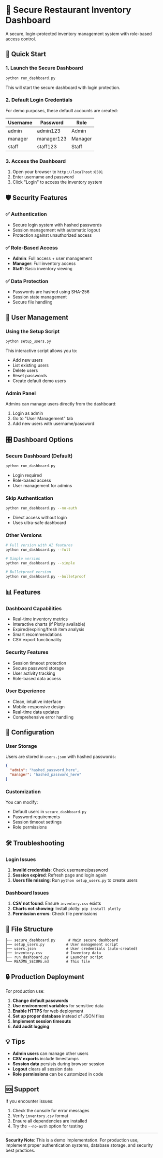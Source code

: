 # 🔐 Secure Restaurant Inventory Dashboard

A secure, login-protected inventory management system with role-based access control.

## 🚀 Quick Start

### 1. Launch the Secure Dashboard
```bash
python run_dashboard.py
```
This will start the secure dashboard with login protection.

### 2. Default Login Credentials
For demo purposes, these default accounts are created:

| Username | Password   | Role    |
|----------|------------|---------|
| admin    | admin123   | Admin   |
| manager  | manager123 | Manager |
| staff    | staff123   | Staff   |

### 3. Access the Dashboard
1. Open your browser to `http://localhost:8501`
2. Enter username and password
3. Click "Login" to access the inventory system

## 🛡️ Security Features

### ✅ **Authentication**
- Secure login system with hashed passwords
- Session management with automatic logout
- Protection against unauthorized access

### ✅ **Role-Based Access**
- **Admin**: Full access + user management
- **Manager**: Full inventory access
- **Staff**: Basic inventory viewing

### ✅ **Data Protection**
- Passwords are hashed using SHA-256
- Session state management
- Secure file handling

## 👥 User Management

### Using the Setup Script
```bash
python setup_users.py
```

This interactive script allows you to:
- Add new users
- List existing users
- Delete users
- Reset passwords
- Create default demo users

### Admin Panel
Admins can manage users directly from the dashboard:
1. Login as admin
2. Go to "User Management" tab
3. Add new users with username/password

## 🎛️ Dashboard Options

### Secure Dashboard (Default)
```bash
python run_dashboard.py
```
- Login required
- Role-based access
- User management for admins

### Skip Authentication
```bash
python run_dashboard.py --no-auth
```
- Direct access without login
- Uses ultra-safe dashboard

### Other Versions
```bash
# Full version with AI features
python run_dashboard.py --full

# Simple version
python run_dashboard.py --simple

# Bulletproof version
python run_dashboard.py --bulletproof
```

## 📊 Features

### **Dashboard Capabilities**
- Real-time inventory metrics
- Interactive charts (if Plotly available)
- Expired/expiring/fresh item analysis
- Smart recommendations
- CSV export functionality

### **Security Features**
- Session timeout protection
- Secure password storage
- User activity tracking
- Role-based data access

### **User Experience**
- Clean, intuitive interface
- Mobile-responsive design
- Real-time data updates
- Comprehensive error handling

## 🔧 Configuration

### User Storage
Users are stored in `users.json` with hashed passwords:
```json
{
  "admin": "hashed_password_here",
  "manager": "hashed_password_here"
}
```

### Customization
You can modify:
- Default users in `secure_dashboard.py`
- Password requirements
- Session timeout settings
- Role permissions

## 🛠️ Troubleshooting

### Login Issues
1. **Invalid credentials**: Check username/password
2. **Session expired**: Refresh page and login again
3. **Users file missing**: Run `python setup_users.py` to create users

### Dashboard Issues
1. **CSV not found**: Ensure `inventory.csv` exists
2. **Charts not showing**: Install plotly: `pip install plotly`
3. **Permission errors**: Check file permissions

## 📁 File Structure

```
├── secure_dashboard.py      # Main secure dashboard
├── setup_users.py          # User management script
├── users.json              # User credentials (auto-created)
├── inventory.csv           # Inventory data
├── run_dashboard.py        # Launcher script
└── README_SECURE.md        # This file
```

## 🔒 Production Deployment

For production use:

1. **Change default passwords**
2. **Use environment variables** for sensitive data
3. **Enable HTTPS** for web deployment
4. **Set up proper database** instead of JSON files
5. **Implement session timeouts**
6. **Add audit logging**

## 💡 Tips

- **Admin users** can manage other users
- **CSV exports** include timestamps
- **Session data** persists during browser session
- **Logout** clears all session data
- **Role permissions** can be customized in code

## 🆘 Support

If you encounter issues:
1. Check the console for error messages
2. Verify `inventory.csv` format
3. Ensure all dependencies are installed
4. Try the `--no-auth` option for testing

---

**Security Note**: This is a demo implementation. For production use, implement proper authentication systems, database storage, and security best practices.